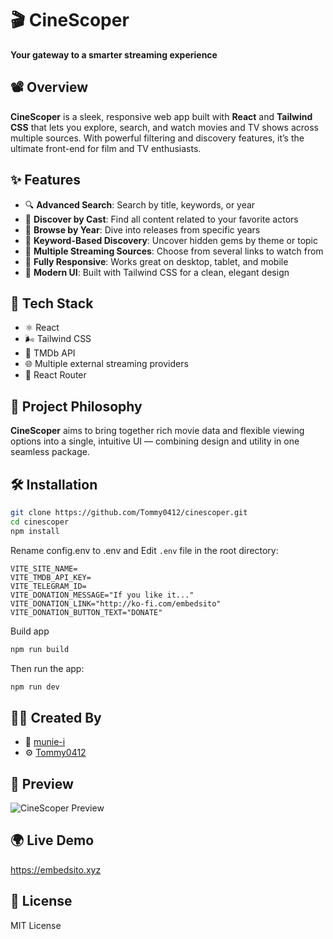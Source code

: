 # 🎬 CineScoper  
**Your gateway to a smarter streaming experience**

## 📽️ Overview

**CineScoper** is a sleek, responsive web app built with **React** and **Tailwind CSS** that lets you explore, search, and watch movies and TV shows across multiple sources. With powerful filtering and discovery features, it’s the ultimate front-end for film and TV enthusiasts.

## ✨ Features

- 🔍 **Advanced Search**: Search by title, keywords, or year  
- 👥 **Discover by Cast**: Find all content related to your favorite actors  
- 📅 **Browse by Year**: Dive into releases from specific years  
- 🧠 **Keyword-Based Discovery**: Uncover hidden gems by theme or topic  
- 📡 **Multiple Streaming Sources**: Choose from several links to watch from  
- 📱 **Fully Responsive**: Works great on desktop, tablet, and mobile  
- 🎨 **Modern UI**: Built with Tailwind CSS for a clean, elegant design  

## 🚀 Tech Stack

- ⚛️ React
- 🌬 Tailwind CSS
- 📡 TMDb API
- 🌐 Multiple external streaming providers
- 📁 React Router

## 🧠 Project Philosophy

**CineScoper** aims to bring together rich movie data and flexible viewing options into a single, intuitive UI — combining design and utility in one seamless package.

## 🛠️ Installation

```bash
git clone https://github.com/Tommy0412/cinescoper.git
cd cinescoper
npm install
```

Rename config.env to .env and Edit `.env` file in the root directory:

```env
VITE_SITE_NAME=
VITE_TMDB_API_KEY=
VITE_TELEGRAM_ID=
VITE_DONATION_MESSAGE="If you like it..."
VITE_DONATION_LINK="http://ko-fi.com/embedsito"
VITE_DONATION_BUTTON_TEXT="DONATE"
```
Build app 

```bash
npm run build
```

Then run the app:

```bash
npm run dev
```

## 👨‍💻 Created By

- 🧠 [munie-i](https://github.com/munie-i)  
- ⚙️ [Tommy0412](https://github.com/Tommy0412)

## 📸 Preview

![CineScoper Preview](screenshot.png)

## 🌍 Live Demo

https://embedsito.xyz

## 📜 License

MIT License
